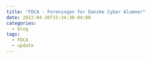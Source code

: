 ```yaml
---
title: "FDCA - Foreningen for Danske Cyber Alumner"
date: 2022-04-30T15:34:30-04:00
categories:
  - blog
tags:
  - FDCA
  - update
---
```






[jekyll-docs]: https://jekyllrb.com/docs/home
[jekyll-gh]:   https://github.com/jekyll/jekyll
[jekyll-talk]: https://talk.jekyllrb.com/
